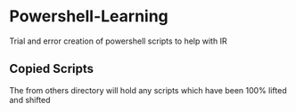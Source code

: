 # Powershell-Learning
Trial and error creation of powershell scripts to help with IR

## Copied Scripts

The from others directory will hold any scripts which have been 100% lifted and shifted
